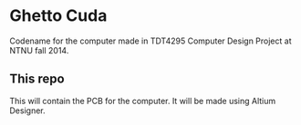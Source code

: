 # Ghetto Cuda

Codename for the computer made in TDT4295 Computer Design Project at NTNU fall 2014.

## This repo

This will contain the PCB for the computer. It will be made using Altium Designer.
